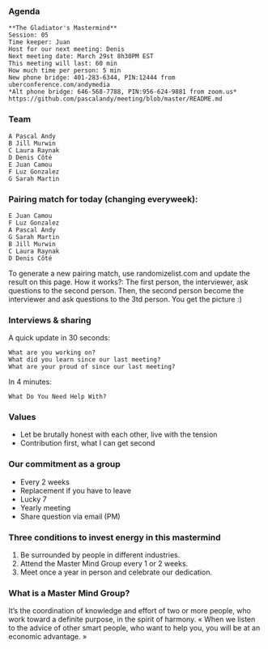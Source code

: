 ### Agenda

    **The Gladiator's Mastermind** 
    Session: 05
    Time keeper: Juan
    Host for our next meeting: Denis
    Next meeting date: March 29st 8h30PM EST
    This meeting will last: 60 min
    How much time per person: 5 min
    New phone bridge: 401-283-6344, PIN:12444 from uberconference.com/andymedia
    *Alt phone bridge: 646-568-7788, PIN:956-624-9881 from zoom.us*
    https://github.com/pascalandy/meeting/blob/master/README.md

### Team

    A Pascal Andy
    B Jill Murwin
    C Laura Raynak
    D Denis Côté
    E Juan Camou
    F Luz Gonzalez
    G Sarah Martin

### Pairing match for today (changing everyweek):

    E Juan Camou
    F Luz Gonzalez
    A Pascal Andy
    G Sarah Martin
    B Jill Murwin
    C Laura Raynak
    D Denis Côté
    
To generate a new pairing match, use randomizelist.com and update the result on this page. How it works?: The first person, the interviewer, ask questions to the second person. Then, the second person become the interviewer and ask questions to the 3td person. You get the picture :)

### Interviews & sharing

A quick update in 30 seconds:

    What are you working on?
    What did you learn since our last meeting?
    What are your proud of since our last meeting?

In 4 minutes:

    What Do You Need Help With?

### Values

- Let be brutally honest with each other, live with the tension
- Contribution first, what I can get second

### Our commitment as a group

- Every 2 weeks
- Replacement if you have to leave
- Lucky 7
- Yearly meeting
- Share question via email (PM)

### Three conditions to invest energy in this mastermind

1. Be surrounded by people in different industries.
2. Attend the Master Mind Group every 1 or 2 weeks.
3. Meet once a year in person and celebrate our dedication.

### What is a Master Mind Group?

It’s the coordination of knowledge and effort of two or more people, who work toward a definite purpose, in the spirit of harmony. « When we listen to the advice of other smart people, who want to help you, you will be at an economic advantage. »
